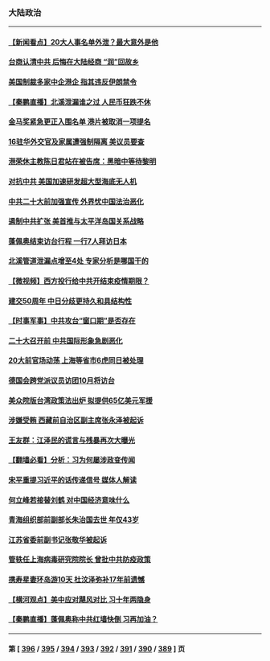 ### 大陆政治
---
#### [【新闻看点】20大人事名单外泄？最大意外是他](../../pages/ncid277/n13835496.md) 
#### [台商认清中共 后悔在大陆经商 “润”回故乡](../../pages/ncid277/n13835758.md) 
#### [美国制裁多家中企港企 指其违反伊朗禁令](../../pages/ncid277/n13835673.md) 
#### [【秦鹏直播】北溪泄漏谁之过 人民币狂跌不休](../../pages/ncid277/n13835698.md) 
#### [金马奖紧急更正入围名单 港片被取消一项提名](../../pages/ncid277/n13835650.md) 
#### [16驻华外交官及家属遭强制隔离 美议员要查](../../pages/ncid277/n13835668.md) 
#### [港荣休主教陈日君站在被告席：黑暗中等待黎明](../../pages/ncid277/n13835640.md) 
#### [对抗中共 美国加速研发超大型海底无人机](../../pages/ncid277/n13835644.md) 
#### [中共二十大前加强宣传 外界忧中国法治恶化](../../pages/ncid277/n13835637.md) 
#### [遏制中共扩张 美首推与太平洋岛国关系战略](../../pages/ncid277/n13835479.md) 
#### [蓬佩奥结束访台行程 一行7人拜访日本](../../pages/ncid277/n13835377.md) 
#### [北溪管道泄漏点增至4处 专家分析是哪国干的](../../pages/ncid277/n13835543.md) 
#### [【微视频】西方投行给中共开结束疫情期限？](../../pages/ncid277/n13834827.md) 
#### [建交50周年 中日分歧更持久和具结构性](../../pages/ncid277/n13835405.md) 
#### [【时事军事】中共攻台“窗口期”是否存在](../../pages/ncid277/n13835095.md) 
#### [二十大召开前 中共国际形象急剧恶化](../../pages/ncid277/n13835240.md) 
#### [20大前官场动荡 上海等省市6虎同日被处理](../../pages/ncid277/n13835196.md) 
#### [德国会跨党派议员访团10月将访台](../../pages/ncid277/n13835245.md) 
#### [美众院版台湾政策法出炉 拟提供65亿美元军援](../../pages/ncid277/n13834951.md) 
#### [涉嫌受贿 西藏前自治区副主席张永泽被起诉](../../pages/ncid277/n13835187.md) 
#### [王友群：江泽民的谎言与残暴再次大曝光](../../pages/ncid277/n13834808.md) 
#### [【翻墙必看】分析：习为何屡涉政变传闻](../../pages/ncid277/n13835093.md) 
#### [宋平重提习近平的话传递信号 媒体人解读](../../pages/ncid277/n13834840.md) 
#### [何立峰若接替刘鹤 对中国经济意味什么](../../pages/ncid277/n13834932.md) 
#### [青海组织部前副部长朱治国去世 年仅43岁](../../pages/ncid277/n13835011.md) 
#### [江苏省委前副书记张敬华被起诉](../../pages/ncid277/n13834931.md) 
#### [管轶任上海病毒研究院院长 曾批中共防疫政策](../../pages/ncid277/n13834896.md) 
#### [携寿星妻环岛游10天 杜汶泽弥补17年前遗憾](../../pages/ncid277/n13834824.md) 
#### [【横河观点】美中应对飓风对比 习十年两隐身](../../pages/ncid277/n13834804.md) 
#### [【秦鹏直播】蓬佩奥称中共红墙快倒 习再加油？](../../pages/ncid277/n13834822.md) 

---
#### 第 [ [396](./396.md) / [395](./395.md) / [394](./394.md) / [393](./393.md) / [392](./392.md) / [391](./391.md) / [390](./390.md) / [389](./389.md) ] 页
